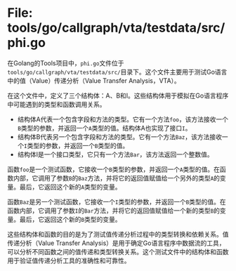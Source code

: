 # File: tools/go/callgraph/vta/testdata/src/phi.go

在Golang的Tools项目中，`phi.go`文件位于`tools/go/callgraph/vta/testdata/src/`目录下。这个文件主要用于测试Go语言中的值（Value）传递分析（Value Transfer Analysis，VTA）。

在这个文件中，定义了三个结构体：A、B和I。这些结构体用于模拟在Go语言程序中可能遇到的类型和函数调用关系。

- 结构体A代表一个包含字段和方法的类型。它有一个方法`foo`，该方法接收一个`B`类型的参数，并返回一个`A`类型的值。结构体A也实现了接口`I`。
- 结构体B代表另一个包含字段和方法的类型。它有一个方法`Baz`，该方法接收一个`I`类型的参数，并返回一个`B`类型的值。
- 结构体I是一个接口类型，它只有一个方法`Bar`，该方法返回一个整数值。

函数`foo`是一个测试函数，它接收一个`B`类型的参数，并返回一个`A`类型的值。在函数内部，它调用了参数`B`的`Baz`方法，并将它的返回值赋值给一个另外的类型`A`的变量。最后，它返回这个新的`A`类型的变量。

函数`Baz`是另一个测试函数，它接收一个`I`类型的参数，并返回一个`B`类型的值。在函数内部，它调用了参数`I`的`Bar`方法，并将它的返回值赋值给一个新的类型`B`的变量。最后，它返回这个新的`B`类型的变量。

这些结构体和函数的目的是为了测试值传递分析过程中的类型转换和依赖关系。值传递分析（Value Transfer Analysis）是用于确定Go语言程序中数据流的工具，可以分析不同函数之间的值传递和类型转换关系。这个测试文件中的结构体和函数用于验证值传递分析工具的准确性和可靠性。

